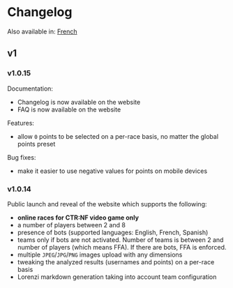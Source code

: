 # Changelog

Also available in: [French](../fr/Changelog.md)

## v1

### v1.0.15

Documentation:
- Changelog is now available on the website
- FAQ is now available on the website

Features:
- allow `0` points to be selected on a per-race basis, no matter the global points preset

Bug fixes:
- make it easier to use negative values for points on mobile devices

### v1.0.14

Public launch and reveal of the website which supports the following:
- **online races for CTR:NF video game only**
- a number of players between 2 and 8
- presence of bots (supported languages: English, French, Spanish)
- teams only if bots are not activated. Number of teams is between 2 and number of players (which means FFA). If there are bots, FFA is enforced.
- multiple `JPEG`/`JPG`/`PNG` images upload with any dimensions
- tweaking the analyzed results (usernames and points) on a per-race basis
- Lorenzi markdown generation taking into account team configuration